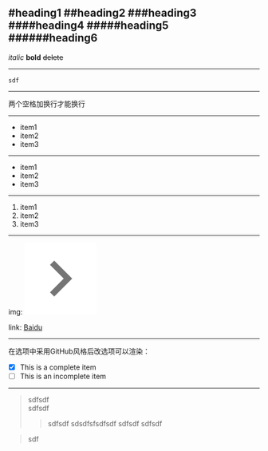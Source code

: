 


#heading1
##heading2
###heading3
####heading4
#####heading5
######heading6
---

*italic*
**bold** 
<del>delete<del>

---

```
sdf
```

---
两个空格加换行才能换行 
 
---
* item1
* item2
* item3

---
- item1
- item2
- item3

---
1. item1
2. item2
3. item3

---

img: ![sdf](https://github.com/tyybjcc/StaticWebBasic/blob/master/left.png)  

link: [Baidu](http://www.baidu.com)

---
在选项中采用GitHub风格后改选项可以渲染： 
- [x] This is a complete item
- [ ] This is an incomplete item

---
>sdfsdf  
>sdfsdf
>>sdfsdf  sdsdfsfsdfsdf sdfsdf
>sdfsdf


>sdf

